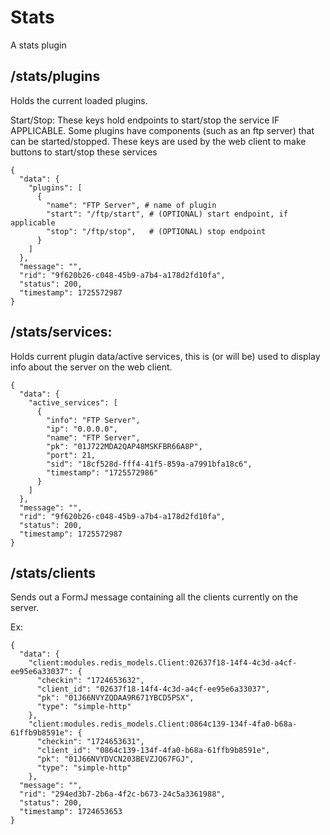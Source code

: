 # Stats

A stats plugin

## /stats/plugins
Holds the current loaded plugins.

Start/Stop: These keys hold endpoints to start/stop the service IF APPLICABLE. Some plugins
have components (such as an ftp server) that can be started/stopped. These keys are used by the web client to make buttons to start/stop these services

```
{
  "data": {
    "plugins": [
      {
        "name": "FTP Server", # name of plugin
        "start": "/ftp/start", # (OPTIONAL) start endpoint, if applicable
        "stop": "/ftp/stop",   # (OPTIONAL) stop endpoint
      }
    ]
  },
  "message": "",
  "rid": "9f620b26-c048-45b9-a7b4-a178d2fd10fa",
  "status": 200,
  "timestamp": 1725572987
}
```


## /stats/services:
Holds current plugin data/active services, this is (or will be) used to display info about the server on the web client. 

```
{
  "data": {
    "active_services": [
      {
        "info": "FTP Server",
        "ip": "0.0.0.0",
        "name": "FTP Server",
        "pk": "01J722MDA2QAP48MSKFBR66A8P",
        "port": 21,
        "sid": "18cf528d-fff4-41f5-859a-a7991bfa18c6",
        "timestamp": "1725572986"
      }
    ]
  },
  "message": "",
  "rid": "9f620b26-c048-45b9-a7b4-a178d2fd10fa",
  "status": 200,
  "timestamp": 1725572987
}
```

## /stats/clients
Sends out a FormJ message containing all the clients currently on the server.

Ex:

```
{
  "data": {
    "client:modules.redis_models.Client:02637f18-14f4-4c3d-a4cf-ee95e6a33037": {
      "checkin": "1724653632",
      "client_id": "02637f18-14f4-4c3d-a4cf-ee95e6a33037",
      "pk": "01J66NVYZQDAA9R671YBCD5PSX",
      "type": "simple-http"
    },
    "client:modules.redis_models.Client:0864c139-134f-4fa0-b68a-61ffb9b8591e": {
      "checkin": "1724653631",
      "client_id": "0864c139-134f-4fa0-b68a-61ffb9b8591e",
      "pk": "01J66NVYDVCN203BEVZJQ67FGJ",
      "type": "simple-http"
    },
  "message": "",
  "rid": "294ed3b7-2b6a-4f2c-b673-24c5a3361988",
  "status": 200,
  "timestamp": 1724653653
}

```